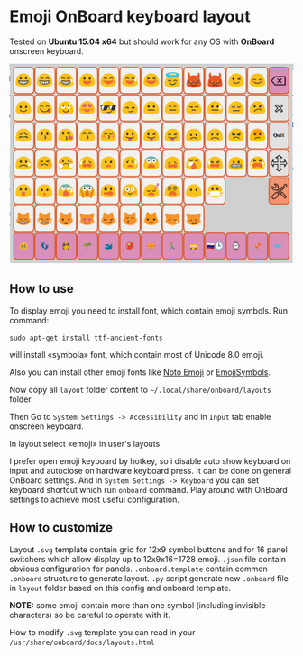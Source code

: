 # Emoji OnBoard keyboard layout

Tested on **Ubuntu 15.04 x64** but should work for any OS with **OnBoard** onscreen keyboard.

![screenshot](https://raw.githubusercontent.com/nlburgin/onboard-emoji/350ab5c349dd1bce6325cb86156cfaafa8230378/screenshot.png)

## How to use

To display emoji you need to install font, which contain emoji symbols. Run command:

    sudo apt-get install ttf-ancient-fonts

will install «symbola» font, which contain most of Unicode 8.0 emoji.

Also you can install other emoji fonts like [Noto Emoji](https://github.com/googlei18n/noto-emoji) or [EmojiSymbols](http://emojisymbols.com/beforeuse.php).

Now copy all `layout` folder content to `~/.local/share/onboard/layouts` folder.

Then Go to `System Settings -> Accessibility` and in `Input` tab enable onscreen keyboard.

In layout select «emoji» in user's layouts.

I prefer open emoji keyboard by hotkey, so i disable auto show keyboard on input and autoclose on hardware keyboard press. It can be done on general OnBoard settings. And in `System Settings -> Keyboard` you can set keyboard shortcut which run `onboard` command. Play around with OnBoard settings to achieve most useful configuration.

## How to customize

Layout `.svg` template contain grid for 12x9 symbol buttons and for 16 panel switchers which allow display up to 12x9x16=1728 emoji. `.json` file contain obvious configuration for panels. `.onboard.template` contain common `.onboard` structure to generate layout. `.py` script generate new `.onboard` file in `layout` folder based on this config and onboard template.

**NOTE:** some emoji contain more than one symbol (including invisible characters) so be careful to operate with it.

How to modify `.svg` template you can read in your `/usr/share/onboard/docs/layouts.html`
